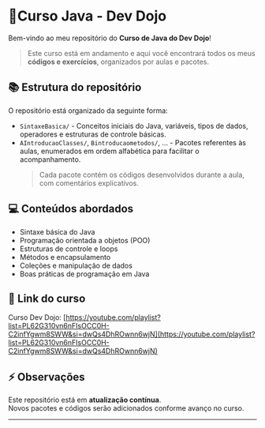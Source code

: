 # 🥷Curso Java - Dev Dojo

Bem-vindo ao meu repositório do **Curso de Java do Dev Dojo**!  

> Este curso está em andamento e aqui você encontrará todos os meus **códigos e exercícios**, organizados por aulas e pacotes.

## 📚 Estrutura do repositório
O repositório está organizado da seguinte forma:

- `SintaxeBasica/` - Conceitos iniciais do Java, variáveis, tipos de dados, operadores e estruturas de controle básicas.  
- `AIntroducaoClasses/`, `Bintroducaometodos/`, ... - Pacotes referentes às aulas, enumerados em ordem alfabética para facilitar o acompanhamento.  
  > Cada pacote contém os códigos desenvolvidos durante a aula, com comentários explicativos.

## 💻 Conteúdos abordados
- Sintaxe básica do Java  
- Programação orientada a objetos (POO)  
- Estruturas de controle e loops  
- Métodos e encapsulamento  
- Coleções e manipulação de dados  
- Boas práticas de programação em Java

## 🔗 Link do curso
Curso Dev Dojo: [https://youtube.com/playlist?list=PL62G310vn6nFIsOCC0H-C2infYgwm8SWW&si=dwQs4DhROwnn6wjN](https://youtube.com/playlist?list=PL62G310vn6nFIsOCC0H-C2infYgwm8SWW&si=dwQs4DhROwnn6wjN)

## ⚡ Observações
Este repositório está em **atualização contínua**.  
Novos pacotes e códigos serão adicionados conforme avanço no curso.

---


